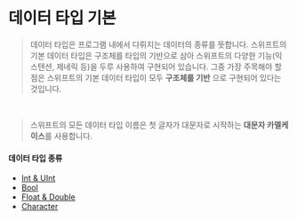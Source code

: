 # 데이터 타입 기본

> 데이터 타입은 프로그램 내에서 다뤼지는 데이터의 종류를 뜻합니다. 스위프트의 기본 데이터 타입은 구조체를 타입의 기반으로 삼아 스위프트의 다양한 기능(익스텐션, 제네릭 등)을 두루 사용하여 구현되어 있습니다. 그중 가장 주목해야 할 점은 스위프트의 기본 데이터 타입이 모두 **구조체를 기반** 으로 구현되어 있다는 것입니다.
<br>

> 스위프트의 모든 데이터 타입 이름은 첫 글자가 대문자로 시작하는 **대문자 카멜케이스**를 사용합니다. 
 
#### 데이터 타입 종류

 - [Int & UInt](https://github.com/JiHoonAHN/TIL/blob/main/%20swift/what%20is%20Swift/SwiftGrammar/DataType/Int%26UInt.md)
 - [Bool](https://github.com/JiHoonAHN/TIL/blob/main/%20swift/what%20is%20Swift/SwiftGrammar/DataType/Bool.md)
 - [Float & Double](https://github.com/JiHoonAHN/TIL/blob/main/%20swift/what%20is%20Swift/SwiftGrammar/DataType/Float%20%26%20Double.md)
 - [Character](https://github.com/JiHoonAHN/TIL/blob/main/%20swift/what%20is%20Swift/SwiftGrammar/DataType/Character.md)